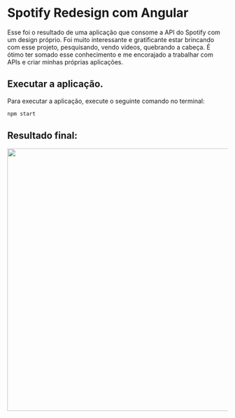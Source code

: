 # Spotify Redesign com Angular
Esse foi o resultado de uma aplicação que consome a API do Spotify com um design próprio. Foi muito interessante e gratificante estar brincando com esse projeto, pesquisando, vendo vídeos, quebrando a cabeça. É ótimo ter somado esse conhecimento e me encorajado a trabalhar com APIs e criar minhas próprias aplicações.

## Executar a aplicação.
Para executar a aplicação, execute o seguinte comando no terminal:
```sh
npm start
```

## Resultado final:
<img src="https://github.com/claudiorfj/studies/blob/main/angular/angular-spotify/readme-image/spotifyAngular.png" width="600px"/>

